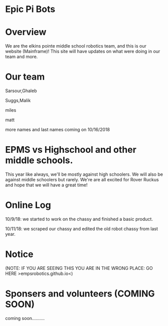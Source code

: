 # Epic Pi Bots 

# Overview
We are the elkins pointe middle school robotics team,
and this is our website (Mainframe)!
This site will have updates on what were doing in our team and more.

# Our team
Sarsour,Ghaleb

Suggs,Malik

miles

matt

more names and last names coming on 10/16/2018

# EPMS vs Highschool and other middle schools.
This year like always, we'll be mostly against high schoolers.
We will also be against middle schoolers but rarely.
We're are all excited for Rover Ruckus and hope that we will have a great time!

# Online Log

10/9/18: we started to work on the chassy and finished a basic product.

10/11/18:  we scraped our chassy and edited the old robot chassy from last year.

# Notice 
(NOTE: IF YOU ARE SEEING THIS YOU ARE IN THE WRONG PLACE: GO HERE >empsrobotics.github.io<)

# Sponsers and volunteers (COMING SOON)
coming soon..........
